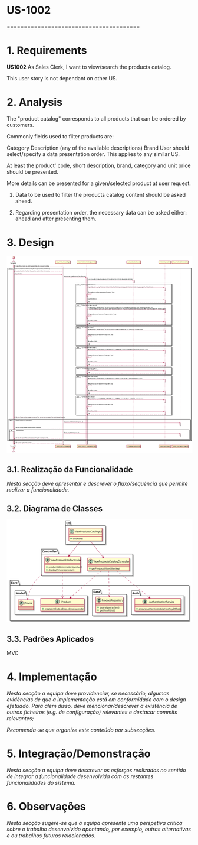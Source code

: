 # US-1002
=======================================


# 1. Requirements

**US1002** As Sales Clerk, I want to view/search the products catalog.

This user story is not dependant on other US.


# 2. Analysis

The "product catalog" corresponds to all products that can be ordered by customers.

Commonly fields used to filter products are:

Category
Description (any of the available descriptions)
Brand
User should select/specify a data presentation order. This applies to any similar US.

At least the product' code, short description, brand, category and unit price should be presented.

More details can be presented for a given/selected product at user request.

1. Data to be used to filter the products catalog content should be asked ahead.

2. Regarding presentation order, the necessary data can be asked either: ahead and after presenting them.

# 3. Design

![1002-SD.svg](1002-SD.svg)

## 3.1. Realização da Funcionalidade

*Nesta secção deve apresentar e descrever o fluxo/sequência que permite realizar a funcionalidade.*

## 3.2. Diagrama de Classes

![1002-CD.svg](1002-CD.svg)

## 3.3. Padrões Aplicados

MVC

# 4. Implementação

*Nesta secção a equipa deve providenciar, se necessário, algumas evidências de que a implementação está em conformidade com o design efetuado. Para além disso, deve mencionar/descrever a existência de outros ficheiros (e.g. de configuração) relevantes e destacar commits relevantes;*

*Recomenda-se que organize este conteúdo por subsecções.*

# 5. Integração/Demonstração

*Nesta secção a equipa deve descrever os esforços realizados no sentido de integrar a funcionalidade desenvolvida com as restantes funcionalidades do sistema.*

# 6. Observações

*Nesta secção sugere-se que a equipa apresente uma perspetiva critica sobre o trabalho desenvolvido apontando, por exemplo, outras alternativas e ou trabalhos futuros relacionados.*



